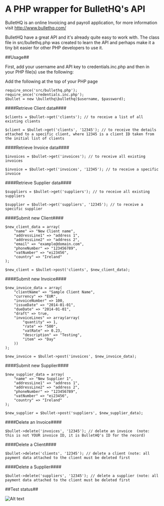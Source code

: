 A PHP wrapper for BulletHQ's API
================================

BulletHQ is an online Invoicing and payroll application, for more information visit http://www.bullethq.com/

BulletHQ have a great API and it's already quite easy to work with.
The class file in src/bullethq.php was created to learn the API and perhaps make it a tiny bit easier for other PHP developers to use it.

##Usage##

First, add your username and API key to credentials.inc.php and then in your PHP file(s) use the following:

Add the following at the top of your PHP page

	require_once('src/bullethq.php');
	require_once('credentials.inc.php');
	$bullet = new \bullethq\bullethq($username, $password);

####Retrieve Client data####

    $clients = $bullet->get('clients'); // to receive a list of all existing clients

	$client = $bullet->get('clients', '12345'); // to receive the details attached to a specific client, where 12345 is a client ID taken from the initial list of clients

####Retrieve Invoice data####

	$invoices = $bullet->get('invoices'); // to receive all existing invoices

	$invoice = $bullet->get('invoices', '12345'); // to receive a specific invoice

####Retrieve Supplier data####

	$suppliers = $bullet->get('suppliers'); // to receive all existing suppliers

	$supplier = $bullet->get('suppliers', '12345'); // to receive a specific supplier

####Submit new Client####

	$new_client_data = array(
	    "name" => "New Client name",
	    "addressLine1" => "address 1",
	    "addressLine2" => "address 2",
	    "email" => "example@domain.com",
	    "phoneNumber" => "123456789",
	    "vatNumber" => "ei23456",
	    "country" => "Ireland"
	);

	$new_client = $bullet->post('clients', $new_client_data);

####Submit new Invoice####

	$new_invoice_data = array(
	    "clientName" => "Sample Client Name",
	    "currency" => "EUR",
	    "invoiceNumber" => 100,
	    "issueDate" => "2014-01-01",
	    "dueDate" => "2014-01-01",
	    "draft" => true,
	    "invoiceLines" => array(array(
	        "quantity" => 1,
	        "rate" => "500",
	        "vatRate" => 0.23,
	        "description" => "Testing",
	        "item" => "Day"
	    ))
	);
	
	$new_invoice = $bullet->post('invoices', $new_invoice_data);

####Submit new Supplier####

	$new_supplier_data = array(
	    "name" => "New Supplier 1",
	    "addressLine1" => "address 1",
	    "addressLine2" => "address 2",
	    "phoneNumber" => "123456789",
	    "vatNumber" => "ei23456",
	    "country" => "Ireland"
	);
	
	$new_supplier = $bullet->post('suppliers', $new_supplier_data);

####Delete an Invoice####

	$bullet->delete('invoices', '12345'); // delete an invoice  (note: this is not YOUR invoice ID, it is BulletHQ's ID for the record)

####Delete a Client####

	$bullet->delete('clients', '12345'); // delete a client (note: all payment data attached to the client must be deleted first

####Delete a Supplier####

	$bullet->delete('suppliers', '12345'); // delete a supplier (note: all payment data attached to the client must be deleted first

##Test status##

![Alt text](https://www.codeship.io/projects/e6244400-6823-0131-e745-4e0bf8440b1e/status "Codeship Status")


